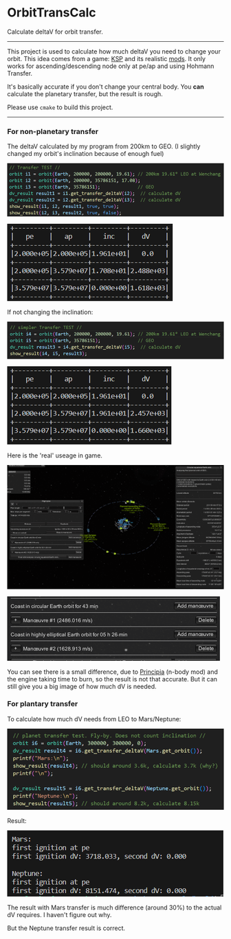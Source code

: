 # OrbitTransCalc

Calculate deltaV for orbit transfer.

---

This project is used to calculate how much deltaV you need to change your orbit. This idea comes from a game: [KSP](https://store.steampowered.com/app/220200/Kerbal_Space_Program/) and its realistic [mods](https://forum.kerbalspaceprogram.com/topic/190040-rp-1-realistic-progression-one-for-ksp-1123/). It only works for ascending/descending node only at pe/ap and using Hohmann Transfer.

It's basically accurate if you don't change your central body. You **can** calculate the planetary transfer, but the result is rough.

Please use `cmake` to build this project.

---

### For non-planetary transfer

The deltaV calculated by my program from 200km to GEO. (I slightly changed my orbit's inclination because of enough fuel)

![i1](./img/img1.png)

![i2](./img/img2.png)

If not changing the inclination:

![i5](./img/img5.png)

![i6](./img/img6.png)

Here is the 'real' useage in game.

![i3](./img/img3.png)

![i4](./img/img4.png)

You can see there is a small difference, due to [Principia](https://github.com/mockingbirdnest/Principia) (n-body mod) and the engine taking time to burn, so the result is not that accurate. But it can still give you a big image of how much dV is needed.

### For plantary transfer

To calculate how much dV needs from LEO to Mars/Neptune:

![img7](./img/img7.png)

Result:

![img8](./img/img8.png)

The result with Mars transfer is much difference (around 30%) to the actual dV requires. I haven't figure out why.

But the Neptune transfer result is correct.